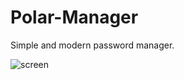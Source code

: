 # Polar-Manager
Simple and modern password manager.

![screen](https://user-images.githubusercontent.com/34581569/40131184-8dbad2b8-5939-11e8-8cce-d7870a069eab.png)
